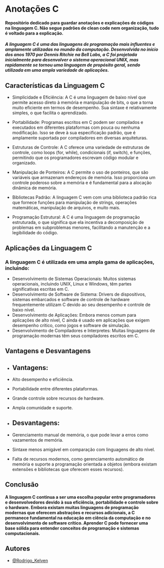 # Anotações C
#### Repositório dedicado para guardar anotações e explicações de códigos na linguagem C. Não segue padrões de clean code nem organização, tudo é voltado para a explicação.

##### A linguagem C é uma das linguagens de programação mais influentes e amplamente utilizadas no mundo da computação. Desenvolvida no início dos anos 1970 por Dennis Ritchie na Bell Labs, a C foi projetada inicialmente para desenvolver o sistema operacional UNIX, mas rapidamente se tornou uma linguagem de propósito geral, sendo utilizada em uma ampla variedade de aplicações.

## Características da Linguagem C

- Simplicidade e Eficiência: A C é uma linguagem de baixo nível que permite acesso direto à memória e manipulação de bits, o que a torna muito eficiente em termos de desempenho. Sua sintaxe é relativamente simples, o que facilita o aprendizado.

- Portabilidade: Programas escritos em C podem ser compilados e executados em diferentes plataformas com pouca ou nenhuma modificação. Isso se deve à sua especificação padrão, que é amplamente suportada por compiladores em diversas arquiteturas.

- Estruturas de Controle: A C oferece uma variedade de estruturas de controle, como loops (for, while), condicionais (if, switch), e funções, permitindo que os programadores escrevam código modular e organizado.

- Manipulação de Ponteiros: A C permite o uso de ponteiros, que são variáveis que armazenam endereços de memória. Isso proporciona um controle poderoso sobre a memória e é fundamental para a alocação dinâmica de memória.

- Bibliotecas Padrão: A linguagem C vem com uma biblioteca padrão rica que fornece funções para manipulação de strings, operações matemáticas, manipulação de arquivos, e muito mais.

- Programação Estrutural: A C é uma linguagem de programação estruturada, o que significa que ela incentiva a decomposição de problemas em subproblemas menores, facilitando a manutenção e a legibilidade do código.

## Aplicações da Linguagem C

### A linguagem C é utilizada em uma ampla gama de aplicações, incluindo:

- Desenvolvimento de Sistemas Operacionais: Muitos sistemas operacionais, incluindo UNIX, Linux e Windows, têm partes significativas escritas em C.
- Desenvolvimento de Software de Sistema: Drivers de dispositivos, sistemas embarcados e software de controle de hardware frequentemente utilizam C devido ao seu desempenho e controle de baixo nível.
- Desenvolvimento de Aplicações: Embora menos comum para aplicações de alto nível, C ainda é usado em aplicações que exigem desempenho crítico, como jogos e software de simulação.
- Desenvolvimento de Compiladores e Interpretes: Muitas linguagens de programação modernas têm seus compiladores escritos em C.

## Vantagens e Desvantagens

- ## Vantagens:

- Alto desempenho e eficiência.
- Portabilidade entre diferentes plataformas.
- Grande controle sobre recursos de hardware.
- Ampla comunidade e suporte.

- ## Desvantagens:

- Gerenciamento manual de memória, o que pode levar a erros como vazamentos de memória.
- Sintaxe menos amigável em comparação com linguagens de alto nível.
- Falta de recursos modernos, como gerenciamento automático de memória e suporte a programação orientada a objetos (embora existam extensões e bibliotecas que oferecem esses recursos).

## Conclusão

#### A linguagem C continua a ser uma escolha popular entre programadores e desenvolvedores devido à sua eficiência, portabilidade e controle sobre o hardware. Embora existam muitas linguagens de programação modernas que oferecem abstrações e recursos adicionais, a C permanece fundamental na educação em ciência da computação e no desenvolvimento de software crítico. Aprender C pode fornecer uma base sólida para entender conceitos de programação e sistemas computacionais.


## Autores
- [@Rodrigo_Kelven](https://github.com/Rodrigo-Kelven)
